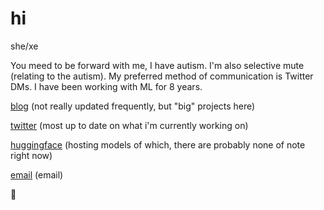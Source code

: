 # hi

she/xe

You meed to be forward with me, I have autism. I'm also selective mute (relating to the autism).
My preferred method of communication is Twitter DMs. I have been working with ML for 8 years.

[blog](https://medium.com/@crumbly) (not really updated frequently, but "big" projects here)

[twitter](https://twitter.com/aicrumb) (most up to date on what i'm currently working on)

[huggingface](https://huggingface.co/crumb) (hosting models of which, there are probably none of note right now)

[email](mailto:miareams@gmail.com) (email)

🐸
